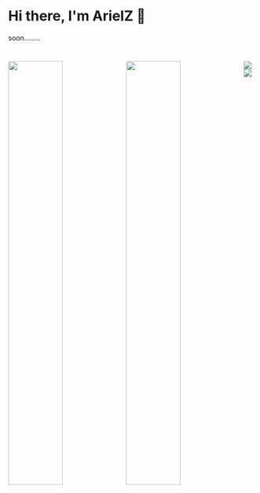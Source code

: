 # Hi there, I'm ArielZ 🤙

soon........

#
<img align = 'left' width= '47%' src="https://github-readme-stats.vercel.app/api?username=ArielZ123&show_icons=true&theme=merko" />
<img align = 'left' width= '47%' src="https://github-readme-stats.vercel.app/api/top-langs/?username=ArielZ123&layout=compact" />

<img align = 'left' src='https://img.shields.io/badge/lua-%232C2D72.svg?style=for-the-badge&logo=lua&logoColor=white' />
<img align = 'left' src='https://img.shields.io/badge/html5-%23E34F26.svg?style=for-the-badge&logo=html5&logoColor=white' />
